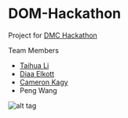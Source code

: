 # DOM-Hackathon
Project for [DMC Hackathon](http://hackdmc.org)

Team Members
* [Taihua Li](https://www.linkedin.com/in/taihuali)
* [Diaa Elkott](https://ca.linkedin.com/in/elkott)
* [Cameron Kagy](https://www.linkedin.com/in/cameronkagy)
* Peng Wang


![alt tag](https://pbs.twimg.com/media/CnhbM3GUMAAMuIz.jpg)
